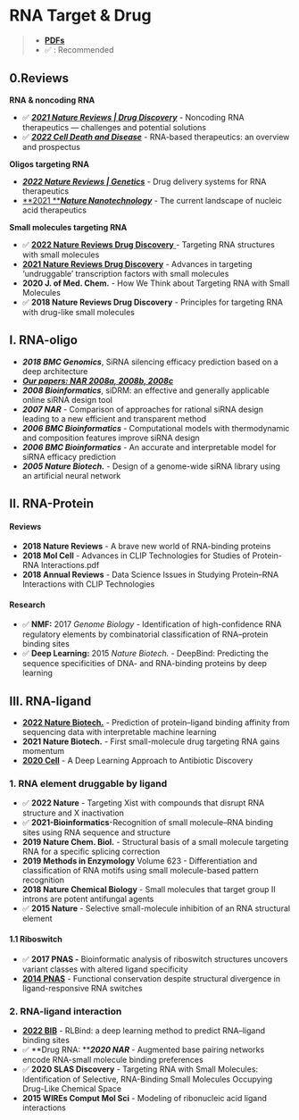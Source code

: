 # RNA Target & Drug

> * [**PDFs**](../)
> * ✅ : Recommended

## 0.Reviews

**RNA & noncoding RNA**

* ✅ [_**2021 Nature Reviews | Drug Discovery**_](https://www.nature.com/articles/s41573-021-00219-z) - Noncoding RNA therapeutics — challenges and potential solutions&#x20;
* ✅ [_**2022 Cell Death and Disease**_](https://www.nature.com/articles/s41419-022-05075-2) - RNA-based therapeutics: an overview and prospectus

**Oligos targeting RNA**

* [_**2022 Nature Reviews | Genetics**_](https://www.nature.com/articles/s41576-021-00439-4) - Drug delivery systems for RNA therapeutics
* [**2021 **_**Nature Nanotechnology**_](https://www.nature.com/articles/s41565-021-00898-0) -  The current landscape of nucleic acid therapeutics

**Small molecules targeting RNA**

* ✅ [**2022 Nature Reviews Drug Discovery** ](https://doi.org/10.1038/s41573-022-00521-4)- Targeting RNA structures with small molecules
* [**2021 Nature Reviews Drug Discovery**](https://www.nature.com/articles/s41573-021-00199-0) - Advances in targeting ‘undruggable’ transcription factors with small molecules
* **2020 J. of Med. Chem.** - How We Think about Targeting RNA with Small Molecules
* ✅ **2018 Nature Reviews Drug Discovery** - Principles for targeting RNA with drug-like small molecules



## I. RNA-oligo

* _**2018 BMC Genomics**_, SiRNA silencing efficacy prediction based on a deep architecture&#x20;
* [_**Our papers: NAR 2008a, 2008b, 2008c**_](https://www.ncrnalab.org/publications/pub.html#ii-2-sirnashrna-targeting-rna)
* _**2008 Bioinformatics**_, siDRM: an effective and generally applicable online siRNA design tool
* _**2007 NAR**_ - Comparison of approaches for rational siRNA design leading to a new efficient and transparent method
* _**2006 BMC Bioinformatics**_  - Computational models with thermodynamic and composition features improve siRNA design
* _**2006 BMC Bioinformatics**_ - An accurate and interpretable model for siRNA efficacy prediction
* _**2005 Nature Biotech.**_ - Design of a genome-wide siRNA library using an artificial neural network

## II. RNA-Protein

#### **Reviews**

* **2018 Nature Reviews** - A brave new world of RNA-binding proteins
* **2018 Mol Cell** - Advances in CLIP Technologies for Studies of Protein-RNA Interactions.pdf
* **2018 Annual Reviews** - Data Science Issues in Studying Protein–RNA Interactions with CLIP Technologies&#x20;

#### **Research**

* ✅ **NMF:** 2017 _Genome Biology_ - Identification of high-confidence RNA regulatory elements by combinatorial classification of RNA–protein binding sites
* ✅ **Deep Learning:** 2015 _Nature Biotech._ - DeepBind: Predicting the sequence specificities of DNA- and RNA-binding proteins by deep learning



## III. RNA-ligand

* [**2022 Nature Biotech.**](https://doi.org/10.1038/s41587-022-01307-0) - Prediction of protein–ligand binding affinity from sequencing data with interpretable machine learning
* **2021 Nature Biotech.** - First small-molecule drug targeting RNA gains momentum
* [**2020 Cell**](https://www.sciencedirect.com/science/article/pii/S0092867420301021#!) - A Deep Learning Approach to Antibiotic Discovery

### 1. RNA element druggable by ligand

* ✅ **2022 Nature** - Targeting Xist with compounds that disrupt RNA structure and X inactivation
* ✅ **2021-Bioinformatics**-Recognition of small molecule–RNA binding sites using RNA sequence and structure
* **2019 Nature Chem. Biol.** - Structural basis of a small molecule targeting RNA for a specific splicing correction
* **2019 Methods in Enzymology** Volume 623 - Differentiation and classification of RNA motifs using small molecule-based pattern recognition
* **2018 Nature Chemical Biology** - Small molecules that target group II introns are potent antifungal agents
* ✅  **2015 Nature** - Selective small-molecule inhibition of an RNA structural element

#### 1.1 Riboswitch

* ✅  **2017 PNAS -** Bioinformatic analysis of riboswitch structures uncovers variant classes with altered ligand specificity
* [**2014 PNAS**](https://www.pnas.org/cgi/doi/10.1073/pnas.1414678111) - Functional conservation despite structural divergence in ligand-responsive RNA switches

### 2. RNA-ligand interaction

* [**2022 BIB**](https://academic.oup.com/bib/advance-article-abstract/doi/10.1093/bib/bbac486/6832814?redirectedFrom=fulltext) - RLBind: a deep learning method to predict RNA–ligand binding sites
* ✅  **Drug RNA: **_**2020 NAR**_ - Augmented base pairing networks encode RNA-small molecule binding preferences
* ✅  **2020 SLAS Discovery** - Targeting RNA with Small Molecules: Identification of Selective, RNA-Binding Small Molecules Occupying Drug-Like Chemical Space
* **2015 WIREs Comput Mol Sci** - Modeling of ribonucleic acid ligand interactions





